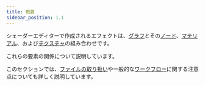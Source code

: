 ```yaml
---
title: 概要
sidebar_position: 1.1
---
```


シェーダーエディターで作成されるエフェクトは、[グラフ][1]とその[ノード][2]、[マテリアル][3]、および[テクスチャ][4]の組み合わせです。

これらの要素の関係について説明しています。

このセクションでは、[ファイルの取り扱い][5]や一般的な[ワークフロー][6]に関する注意点についても詳しく説明しています。

[1]: /shader-editor/overview/graphs
[2]: /shader-editor/overview/nodes
[3]: /shader-editor/overview/materials
[4]: /shader-editor/overview/textures
[5]: /shader-editor/overview/file-handling
[6]: /shader-editor/overview/workflow